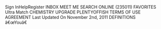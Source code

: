 Sign InHelpRegister INBOX MEET ME SEARCH ONLINE (235011) FAVORITES Ultra Match CHEMISTRY UPGRADE PLENTYOFFISH TERMS OF USE AGREEMENT Last Updated On November 2nd, 2011 DEFINITIONS â€œYouâ€